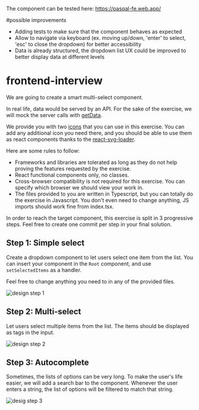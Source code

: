 The component can be tested here: https://pasqal-fe.web.app/

#possible improvements
- Adding tests to make sure that the component behaves as expected
- Allow to navigate via keyboard (ex. moving up/down, 'enter' to select, 'esc' to close the dropdown) for better accessibility
- Data is already structured, the dropdown list UX could be improved to better display data at different levels

# frontend-interview

We are going to create a smart multi-select component.

In real life, data would be served by an API. For the sake of the exercise, we will mock the server calls with [getData](./src/api.ts).

We provide you with two [icons](./src/icons) that you can use in this exercise. You can add any additional icon you need there, and you should be able to use them as react components thanks to the [react-svg-loader](https://github.com/boopathi/react-svg-loader).

Here are some rules to follow:

- Frameworks and libraries are tolerated as long as they do not help proving the features requested by the exercise.
- React functional components only, no classes.
- Cross-browser compatibility is not required for this exercise. You can specify which browser we should view your work in.
- The files provided to you are written in Typescript, but you can totally do the exercise in Javascript. You don't even need to change anything, JS imports should work fine from index.tsx.

In order to reach the target component, this exercise is split in 3 progressive steps. Feel free to create one commit per step in your final solution.

## Step 1: Simple select

Create a dropdown component to let users select one item from the list. You can insert your component in the `Root` component, and use `setSelectedItems` as a handler.

Feel free to change anything you need to in any of the provided files.

![design step 1](./docs/designs-1.png)

## Step 2: Multi-select

Let users select multiple items from the list. The items should be displayed as tags in the input.

![design step 2](./docs/designs-2.png)

## Step 3: Autocomplete

Sometimes, the lists of options can be very long. To make the user's life easier, we will add a search bar to the component. Whenever the user enters a string, the list of options will be filtered to match that string.

![desig step 3](./docs/designs-3.png)
